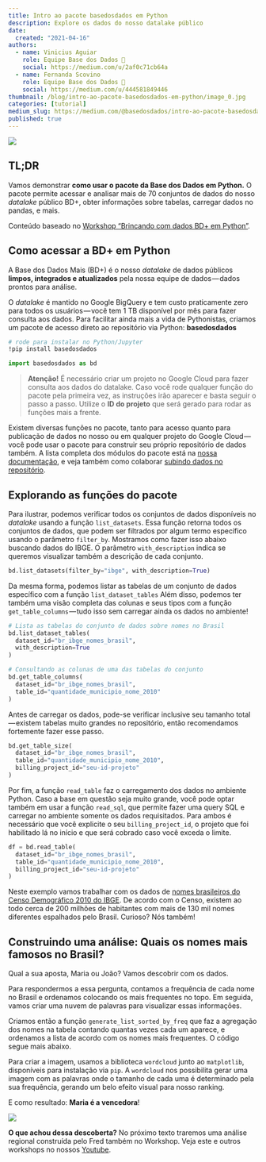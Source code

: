 ```yaml
---
title: Intro ao pacote basedosdados em Python
description: Explore os dados do nosso datalake público
date:
  created: "2021-04-16"
authors:
  - name: Vinicius Aguiar
    role: Equipe Base dos Dados 💚
    social: https://medium.com/u/2af0c71cb64a
  - name: Fernanda Scovino
    role: Equipe Base dos Dados 💚
    social: https://medium.com/u/444581849446
thumbnail: /blog/intro-ao-pacote-basedosdados-em-python/image_0.jpg
categories: [tutorial]
medium_slug: https://medium.com/@basedosdados/intro-ao-pacote-basedosdados-em-python-4e05439e936d
published: true
---
```


<Image src="/blog/intro-ao-pacote-basedosdados-em-python/image_0.jpg"/>

## TL;DR

Vamos demonstrar **como usar o pacote da Base dos Dados em Python.** O pacote permite acessar e analisar mais de 70 conjuntos de dados do nosso _datalake_ público BD+, obter informações sobre tabelas, carregar dados no pandas, e mais.

Conteúdo baseado no [Workshop “Brincando com dados BD+ em Python”](https://www.youtube.com/watch?v=wI2xEioDPgM).

## Como acessar a BD+ em Python

A Base dos Dados Mais (BD+) é o nosso _datalake_ de dados públicos **limpos, integrados e atualizados** pela nossa equipe de dados — dados prontos para análise.

O _datalake_ é mantido no Google BigQuery e tem custo praticamente zero para todos os usuários — você tem 1 TB disponível por mês para fazer consulta aos dados. Para facilitar ainda mais a vida de Pythonistas, criamos um pacote de acesso direto ao repositório via Python: **basedosdados**

```sh
# rode para instalar no Python/Jupyter
!pip install basedosdados
```

```python
import basedosdados as bd
```

> **Atenção!** É necessário criar um projeto no Google Cloud para fazer consulta aos dados do datalake. Caso você rode qualquer função do pacote pela primeira vez, as instruções irão aparecer e basta seguir o passo a passo. Utilize o **ID do projeto** que será gerado para rodar as funções mais a frente.

Existem diversas funções no pacote, tanto para acesso quanto para publicação de dados no nosso ou em qualquer projeto do Google Cloud — você pode usar o pacote para construir seu próprio repositório de dados também. A lista completa dos módulos do pacote está na [nossa documentação](https://basedosdados.github.io/mais/py_reference_api), e veja também como colaborar [subindo dados no repositório](https://basedosdados.github.io/mais/colab_data/).

## Explorando as funções do pacote

Para ilustrar, podemos verificar todos os conjuntos de dados disponíveis no _datalake_ usando a função `list_datasets`. Essa função retorna todos os conjuntos de dados, que podem ser filtrados por algum termo específico usando o parâmetro `filter_by`. Mostramos como fazer isso abaixo buscando dados do IBGE. O parâmetro `with_description` indica se queremos visualizar também a descrição de cada conjunto.

```python
bd.list_datasets(filter_by="ibge", with_description=True)
```

Da mesma forma, podemos listar as tabelas de um conjunto de dados específico com a função `list_dataset_tables` Além disso, podemos ter também uma visão completa das colunas e seus tipos com a função `get_table_columns` — tudo isso sem carregar ainda os dados no ambiente!

```python
# Lista as tabelas do conjunto de dados sobre nomes no Brasil
bd.list_dataset_tables(
  dataset_id="br_ibge_nomes_brasil",
  with_description=True
)

# Consultando as colunas de uma das tabelas do conjunto
bd.get_table_columns(
  dataset_id="br_ibge_nomes_brasil",
  table_id="quantidade_municipio_nome_2010"
)
```

Antes de carregar os dados, pode-se verificar inclusive seu tamanho total — existem tabelas muito grandes no repositório, então recomendamos fortemente fazer esse passo.

```python
bd.get_table_size(
  dataset_id="br_ibge_nomes_brasil",
  table_id="quantidade_municipio_nome_2010",
  billing_project_id="seu-id-projeto"
)
```

Por fim, a função `read_table` faz o carregamento dos dados no ambiente Python. Caso a base em questão seja muito grande, você pode optar também em usar a função `read_sql`, que permite fazer uma query SQL e carregar no ambiente somente os dados requisitados. Para ambos é necessário que você explicite o seu `billing_project_id`, o projeto que foi habilitado lá no início e que será cobrado caso você exceda o limite.

```python
df = bd.read_table(
  dataset_id="br_ibge_nomes_brasil",
  table_id="quantidade_municipio_nome_2010",
  billing_project_id="seu-id-projeto"
)
```

Neste exemplo vamos trabalhar com os dados de [nomes brasileiros do Censo Demográfico 2010 do IBGE](/dataset/703f9f0d-caee-4b47-b900-46b1dea2c33c?table=3bc00c7a-28e5-421b-b310-b32bed3dd4d4). De acordo com o Censo, existem ao todo cerca de 200 milhões de habitantes com mais de 130 mil nomes diferentes espalhados pelo Brasil. Curioso? Nós também!

## Construindo uma análise: Quais os nomes mais famosos no Brasil?

Qual a sua aposta, Maria ou João? Vamos descobrir com os dados.

Para respondermos a essa pergunta, contamos a frequência de cada nome no Brasil e ordenamos colocando os mais frequentes no topo. Em seguida, vamos criar uma nuvem de palavras para visualizar essas informações.

Criamos então a função `generate_list_sorted_by_freq` que faz a agregação dos nomes na tabela contando quantas vezes cada um aparece, e ordenamos a lista de acordo com os nomes mais frequentes. O código segue mais abaixo.

Para criar a imagem, usamos a biblioteca `wordcloud` junto ao `matplotlib`, disponíveis para instalação via `pip`. A `wordcloud` nos possibilita gerar uma imagem com as palavras onde o tamanho de cada uma é determinado pela sua frequência, gerando um belo efeito visual para nosso ranking.

E como resultado: **Maria é a vencedora**!

<Image src="/blog/intro-ao-pacote-basedosdados-em-python/image_1.jpg" caption="Nuvem de palavras com nomes mais frequentes no Brasil. O tamanho de cada palavra corresponde ao quão famoso aquele nome é. O maior nome na imagem é Maria, em seguida José, João, Antônio e Francisco."/>

**O que achou dessa descoberta?** No próximo texto traremos uma análise regional construída pelo Fred também no Workshop. Veja este e outros workshops no nossos [Youtube](https://www.youtube.com/c/BasedosDados).
